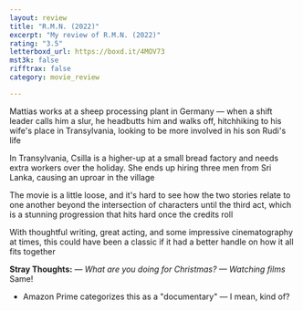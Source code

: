 ```yaml
---
layout: review
title: "R.M.N. (2022)"
excerpt: "My review of R.M.N. (2022)"
rating: "3.5"
letterboxd_url: https://boxd.it/4MOV73
mst3k: false
rifftrax: false
category: movie_review

---
```


Mattias works at a sheep processing plant in Germany — when a shift leader calls him a slur, he headbutts him and walks off, hitchhiking to his wife's place in Transylvania, looking to be more involved in his son Rudi's life

In Transylvania, Csilla is a higher-up at a small bread factory and needs extra workers over the holiday. She ends up hiring three men from Sri Lanka, causing an uproar in the village

The movie is a little loose, and it's hard to see how the two stories relate to one another beyond the intersection of characters until the third act, which is a stunning progression that hits hard once the credits roll

With thoughtful writing, great acting, and some impressive cinematography at times, this could have been a classic if it had a better handle on how it all fits together

<b>Stray Thoughts:</b>
<i>— What are you doing for Christmas?
— Watching films</i>
Same!
* Amazon Prime categorizes this as a "documentary" — I mean, kind of?